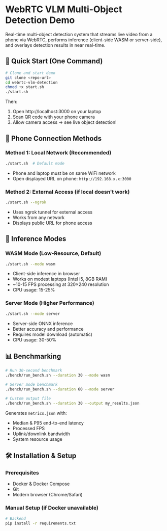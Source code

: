 # WebRTC VLM Multi-Object Detection Demo

Real-time multi-object detection system that streams live video from a phone via WebRTC, performs inference (client-side WASM or server-side), and overlays detection results in near real-time.

## 🚀 Quick Start (One Command)

```bash
# Clone and start demo
git clone <repo-url>
cd webrtc-vlm-detection
chmod +x start.sh
./start.sh
```

Then:
1. Open http://localhost:3000 on your laptop
2. Scan QR code with your phone camera
3. Allow camera access → see live object detection!

## 📱 Phone Connection Methods

### Method 1: Local Network (Recommended)
```bash
./start.sh  # Default mode
```
- Phone and laptop must be on same WiFi network
- Open displayed URL on phone: `http://192.168.x.x:3000`

### Method 2: External Access (if local doesn't work)
```bash
./start.sh --ngrok
```
- Uses ngrok tunnel for external access
- Works from any network
- Displays public URL for phone access

## 🧠 Inference Modes

### WASM Mode (Low-Resource, Default)
```bash
./start.sh --mode wasm
```
- Client-side inference in browser
- Works on modest laptops (Intel i5, 8GB RAM)
- ~10-15 FPS processing at 320×240 resolution
- CPU usage: 15-25%

### Server Mode (Higher Performance)
```bash
./start.sh --mode server
```
- Server-side ONNX inference
- Better accuracy and performance
- Requires model download (automatic)
- CPU usage: 30-50%

## 📊 Benchmarking

```bash
# Run 30-second benchmark
./bench/run_bench.sh --duration 30 --mode wasm

# Server mode benchmark
./bench/run_bench.sh --duration 60 --mode server

# Custom output file
./bench/run_bench.sh --duration 30 --output my_results.json
```

Generates `metrics.json` with:
- Median & P95 end-to-end latency
- Processed FPS
- Uplink/downlink bandwidth
- System resource usage

## 🛠️ Installation & Setup

### Prerequisites
- Docker & Docker Compose
- Git
- Modern browser (Chrome/Safari)

### Manual Setup (if Docker unavailable)
```bash
# Backend
pip install -r requirements.txt